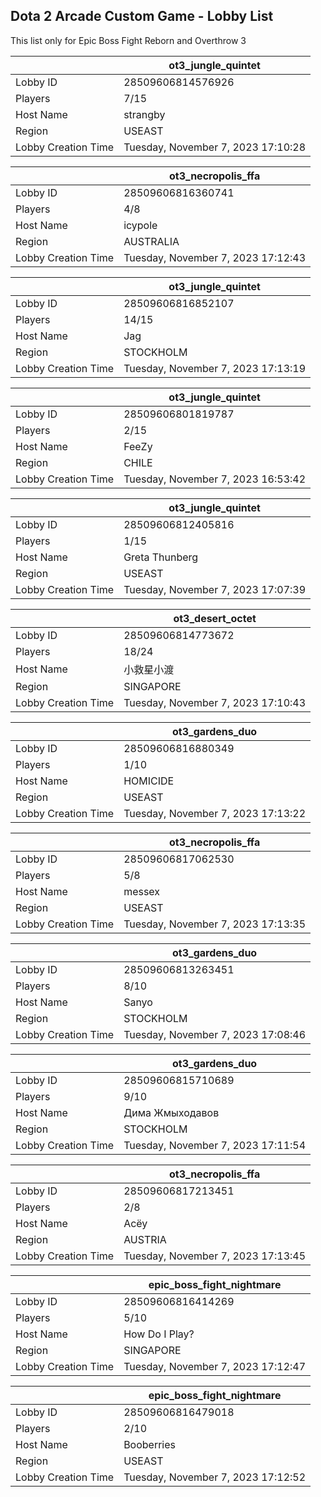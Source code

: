 ## Dota 2 Arcade Custom Game - Lobby List

This list only for Epic Boss Fight Reborn and Overthrow 3

|  | ot3_jungle_quintet |
| ------ | ------ |
| Lobby ID | 28509606814576926 |
| Players | 7/15 |
| Host Name | strangby |
| Region | USEAST |
| Lobby Creation Time | Tuesday, November 7, 2023 17:10:28 |


|  | ot3_necropolis_ffa |
| ------ | ------ |
| Lobby ID | 28509606816360741 |
| Players | 4/8 |
| Host Name | icypole |
| Region | AUSTRALIA |
| Lobby Creation Time | Tuesday, November 7, 2023 17:12:43 |


|  | ot3_jungle_quintet |
| ------ | ------ |
| Lobby ID | 28509606816852107 |
| Players | 14/15 |
| Host Name | Jag |
| Region | STOCKHOLM |
| Lobby Creation Time | Tuesday, November 7, 2023 17:13:19 |


|  | ot3_jungle_quintet |
| ------ | ------ |
| Lobby ID | 28509606801819787 |
| Players | 2/15 |
| Host Name | FeeZy |
| Region | CHILE |
| Lobby Creation Time | Tuesday, November 7, 2023 16:53:42 |


|  | ot3_jungle_quintet |
| ------ | ------ |
| Lobby ID | 28509606812405816 |
| Players | 1/15 |
| Host Name | Greta Thunberg |
| Region | USEAST |
| Lobby Creation Time | Tuesday, November 7, 2023 17:07:39 |


|  | ot3_desert_octet |
| ------ | ------ |
| Lobby ID | 28509606814773672 |
| Players | 18/24 |
| Host Name | 小救星小渡 |
| Region | SINGAPORE |
| Lobby Creation Time | Tuesday, November 7, 2023 17:10:43 |


|  | ot3_gardens_duo |
| ------ | ------ |
| Lobby ID | 28509606816880349 |
| Players | 1/10 |
| Host Name | HOMICIDE |
| Region | USEAST |
| Lobby Creation Time | Tuesday, November 7, 2023 17:13:22 |


|  | ot3_necropolis_ffa |
| ------ | ------ |
| Lobby ID | 28509606817062530 |
| Players | 5/8 |
| Host Name | messex |
| Region | USEAST |
| Lobby Creation Time | Tuesday, November 7, 2023 17:13:35 |


|  | ot3_gardens_duo |
| ------ | ------ |
| Lobby ID | 28509606813263451 |
| Players | 8/10 |
| Host Name | Sanyo |
| Region | STOCKHOLM |
| Lobby Creation Time | Tuesday, November 7, 2023 17:08:46 |


|  | ot3_gardens_duo |
| ------ | ------ |
| Lobby ID | 28509606815710689 |
| Players | 9/10 |
| Host Name | Дима Жмыходавов |
| Region | STOCKHOLM |
| Lobby Creation Time | Tuesday, November 7, 2023 17:11:54 |


|  | ot3_necropolis_ffa |
| ------ | ------ |
| Lobby ID | 28509606817213451 |
| Players | 2/8 |
| Host Name | Асёу |
| Region | AUSTRIA |
| Lobby Creation Time | Tuesday, November 7, 2023 17:13:45 |


|  | epic_boss_fight_nightmare |
| ------ | ------ |
| Lobby ID | 28509606816414269 |
| Players | 5/10 |
| Host Name | How Do I Play? |
| Region | SINGAPORE |
| Lobby Creation Time | Tuesday, November 7, 2023 17:12:47 |


|  | epic_boss_fight_nightmare |
| ------ | ------ |
| Lobby ID | 28509606816479018 |
| Players | 2/10 |
| Host Name | Booberries |
| Region | USEAST |
| Lobby Creation Time | Tuesday, November 7, 2023 17:12:52 |


